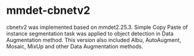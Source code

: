 # mmdet-cbnetv2
cbnetv2 was implemented based on mmdet2.25.3. Simple Copy Paste of instance segmentation task was applied to object detection in Data Augmentation method. This version also included Albu, AutoAugment, Mosaic, MixUp and other Data Augmentation methods.
